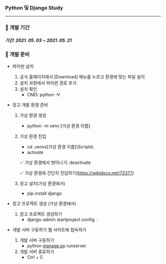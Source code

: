 ### Python 및 Django Study

---

### 📌 개발 기간

##### 기간: 2021. 05. 03 ~ 2021. 05. 21



### 📌 개발 준비

- 파이썬 설치

  1. 공식 홈페이지에서 [Download] 메뉴를 누르고 환경에 맞는 파일 설치
  2. 설치 과정에서 파이썬 경로 추가
  3. 설치 확인
     - CMD: python -V

- 장고 개발 환경 준비

  1. 가상 환경 생성

     - python -m venv [가상 환경 이름]

  2. 가상 환경 진입

     - cd .venvs\[가상 환경 이름]\Scripts\
     - activate

     ✅ 가상 환경에서 벗어나기: deactivate

     ✅ 가상 환경에 간단히 진입하기(https://wikidocs.net/72377)

  3. 장고 설치(가상 환경에서)

     - pip install django

- 장고 프로젝트 생성 (가상 환경에서)

  1. 장고 프로젝트 생성하기
     - django-admin startproject config .

- 개발 서버 구동하기 웹 사이트에 접속하기

  1. 개발 서버 구동하기
     - python [manage.py](http://manage.py) runserver
  2. 개발 서버 종료하기
     - Ctrl + C
